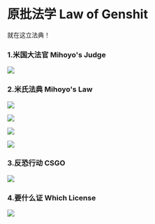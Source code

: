 # 原批法学 Law of Genshit

就在这立法典！

### 1.米国大法官 Mihoyo's Judge

![](https://github.com/DreamingCats/GenshitJokes/raw/main/genshitjokes/原批法学/米国大法官.jpg)

### 2.米氏法典  Mihoyo's Law

![](https://github.com/DreamingCats/GenshitJokes/raw/main/genshitjokes/原批法学/米氏法典1.jpg)

![](https://github.com/DreamingCats/GenshitJokes/raw/main/genshitjokes/原批法学/米氏法典2.jpg)

![](https://github.com/DreamingCats/GenshitJokes/raw/main/genshitjokes/原批法学/米氏法典3.jpg)

![](https://github.com/DreamingCats/GenshitJokes/raw/main/genshitjokes/原批法学/米氏法典4.jpg)


### 3.反恐行动   CSGO

![](https://github.com/DreamingCats/GenshitJokes/raw/main/genshitjokes/原批法学/反恐行动.jpg)

### 4.要什么证   Which License

![](https://github.com/DreamingCats/GenshitJokes/raw/main/genshitjokes/原批法学/要什么证.jpg)